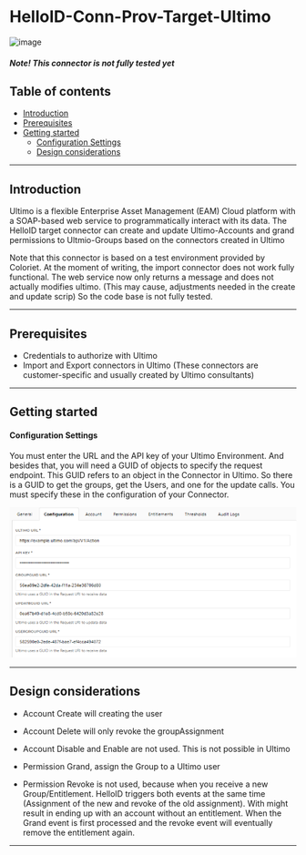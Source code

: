 # HelloID-Conn-Prov-Target-Ultimo

![image](https://www.ultimo.com/cms/wp-content/uploads/2020/02/Ultimo.png)

##### Note!  This connector is not fully tested yet


## Table of contents

* [Introduction](#Introduction)
* [Prerequisites](#Prerequisites)
* [Getting started](#Getting-started)
  * [Configuration Settings](#Configuration-Settings)
  * [Design considerations](#Design-considerations)

---

## Introduction

Ultimo is a flexible Enterprise Asset Management (EAM) Cloud platform with a SOAP-based web service to programmatically interact with its data. 
The HelloID target connector can create and update Ultimo-Accounts and grand permissions to Ultmio-Groups based on the connectors created in Ultimo

Note that this connector is based on a test environment provided by Coloriet. At the moment of writing, the import connector does not work fully functional. The web service now only returns a message and does not actually modifies ultimo. (This may cause, adjustments needed in the create and update scrip) So the code base is not fully tested.

---


## Prerequisites

 - Credentials to authorize with Ultimo
 - Import and Export connectors in Ultimo (These connectors are customer-specific and usually created by Ultimo consultants)

---

## Getting started

#### Configuration Settings
 
You must enter the URL and the API key of your Ultimo Environment. And besides that, you will need a GUID of objects to specify the request endpoint. This GUID refers to an object in the Connector in Ultimo.
So there is a GUID to get the groups, get the Users, and one for the update calls. You must specify these in the configuration of your Connector.

![image](./UltimoExample..png)

---

## Design considerations

- Account Create will creating the user
- Account Delete will only revoke the groupAssignment
- Account Disable and Enable are not used. This is not possible in Ultimo

- Permission Grand, assign the Group to a Ultimo user 
- Permission Revoke is not used, because when you receive a new Group/Entitlement. HelloID triggers both events at the same time (Assignment of the new and revoke of the old assignment). With might result in ending up with an account without an entitlement. When the Grand event is first processed and the revoke event will eventually remove the entitlement again.


---
